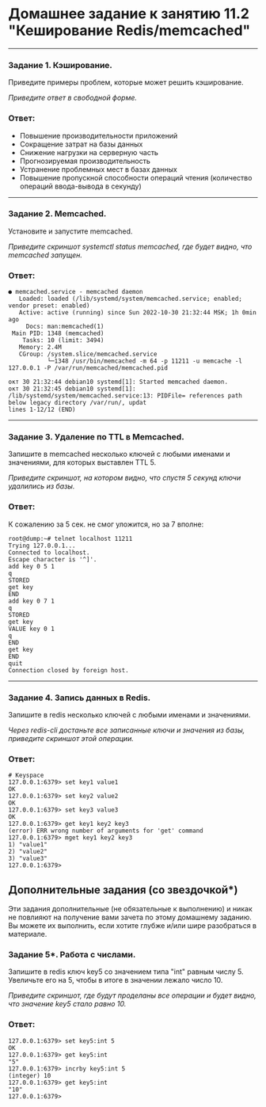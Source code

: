 # Домашнее задание к занятию 11.2 "Кеширование Redis/memcached"

---

### Задание 1. Кэширование. 

Приведите примеры проблем, которые может решить кэширование. 

*Приведите ответ в свободной форме.*

### Ответ:
- Повышение производительности приложений
- Сокращение затрат на базы данных
- Снижение нагрузки на серверную часть
- Прогнозируемая производительность
- Устранение проблемных мест в базах данных
- Повышение пропускной способности операций чтения (количество операций ввода-вывода в секунду)

---

### Задание 2. Memcached.

Установите и запустите memcached.

*Приведите скриншот systemctl status memcached, где будет видно, что memcached запущен.*

### Ответ:
```
● memcached.service - memcached daemon
   Loaded: loaded (/lib/systemd/system/memcached.service; enabled; vendor preset: enabled)
   Active: active (running) since Sun 2022-10-30 21:32:44 MSK; 1h 0min ago
     Docs: man:memcached(1)
 Main PID: 1348 (memcached)
    Tasks: 10 (limit: 3494)
   Memory: 2.4M
   CGroup: /system.slice/memcached.service
           └─1348 /usr/bin/memcached -m 64 -p 11211 -u memcache -l 127.0.0.1 -P /var/run/memcached/memcached.pid

окт 30 21:32:44 debian10 systemd[1]: Started memcached daemon.
окт 30 21:32:45 debian10 systemd[1]: /lib/systemd/system/memcached.service:13: PIDFile= references path below legacy directory /var/run/, updat
lines 1-12/12 (END)
```
---

### Задание 3. Удаление по TTL в Memcached.

Запишите в memcached несколько ключей с любыми именами и значениями, для которых выставлен TTL 5. 

*Приведите скриншот, на котором видно, что спустя 5 секунд ключи удалились из базы.*

### Ответ:
К сожалению за 5 сек. не смог уложится, но за 7 вполне:
```
root@dump:~# telnet localhost 11211
Trying 127.0.0.1...
Connected to localhost.
Escape character is '^]'.
add key 0 5 1
q
STORED
get key
END
add key 0 7 1
q
STORED
get key
VALUE key 0 1
q
END
get key
END
quit
Connection closed by foreign host.
```


---

### Задание 4. Запись данных в Redis. 

Запишите в redis несколько ключей с любыми именами и значениями. 

*Через redis-cli достаньте все записанные ключи и значения из базы, приведите скриншот этой операции.*

### Ответ:
```
# Keyspace
127.0.0.1:6379> set key1 value1
OK
127.0.0.1:6379> set key2 value2
OK
127.0.0.1:6379> set key3 value3
OK
127.0.0.1:6379> get key1 key2 key3
(error) ERR wrong number of arguments for 'get' command
127.0.0.1:6379> mget key1 key2 key3
1) "value1"
2) "value2"
3) "value3"
127.0.0.1:6379> 
```


## Дополнительные задания (со звездочкой*)
Эти задания дополнительные (не обязательные к выполнению) и никак не повлияют на получение вами зачета по этому домашнему заданию. Вы можете их выполнить, если хотите глубже и/или шире разобраться в материале.

### Задание 5*. Работа с числами. 

Запишите в redis ключ key5 со значением типа "int" равным числу 5. Увеличьте его на 5, чтобы в итоге в значении лежало число 10.  

*Приведите скриншот, где будут проделаны все операции и будет видно, что значение key5 стало равно 10.*

### Ответ:
```
127.0.0.1:6379> set key5:int 5
OK
127.0.0.1:6379> get key5:int
"5"
127.0.0.1:6379> incrby key5:int 5
(integer) 10
127.0.0.1:6379> get key5:int
"10"
127.0.0.1:6379> 
```

